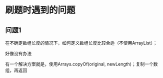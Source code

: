 # 刷题时遇到的问题

## 问题1

在不确定数组长度的情况下，如何定义数组长度比较合适（不使用ArrayList）；

好像没有办法

有一个解决方案就是，使用Arrays.copyOf(original, newLength)；复制一个数组，再返回
